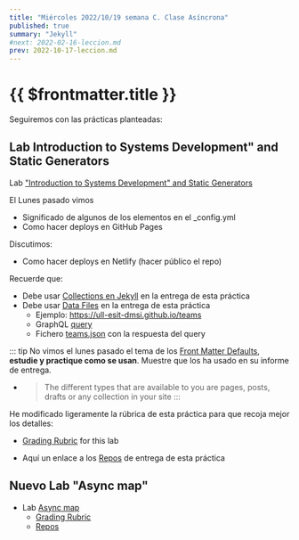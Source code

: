 ```yaml
---
title: "Miércoles 2022/10/19 semana C. Clase Asíncrona"
published: true
summary: "Jekyll"
#next: 2022-02-16-leccion.md
prev: 2022-10-17-leccion.md
---
```


# {{ $frontmatter.title }}

Seguiremos con las prácticas planteadas: 

## Lab Introduction to Systems Development" and Static Generators

Lab ["Introduction to Systems Development" and Static Generators](/practicas/intro2sd.html)


El Lunes pasado vimos

* Significado de algunos de los elementos en el _config.yml
* Como hacer deploys en GitHub Pages

Discutimos:

* Como hacer deploys en Netlify (hacer público el repo)

Recuerde que:

* Debe usar [Collections en Jekyll](https://jekyllrb.com/docs/collections/) en la entrega de esta práctica
* Debe usar [Data Files](https://jekyllrb.com/docs/datafiles/)  en la entrega de esta práctica
  * Ejemplo: <https://ull-esit-dmsi.github.io/teams>
  *  GraphQL [query](//temas/web/graphql-query-to-github-for-teams)
  * Fichero [teams.json](https://github.com/ULL-ESIT-DMSI/ull-esit-dmsi.github.io-source/blob/master/_data/teams.json) con la respuesta del query

::: tip
No vimos el lunes pasado el tema de los [Front Matter Defaults](https://jekyllrb.com/docs/configuration/front-matter-defaults/), **estudie y practique como se usan**. Muestre que los ha usado  en su informe de entrega.

* > The different types that are available to you are pages, posts, drafts or any collection in your site
:::

He modificado ligeramente la rúbrica de esta práctica para que recoja mejor los detalles:

* [Grading Rubric](/practicas/intro2sd.html#rubrica) for this lab

* Aquí un enlace a los [Repos](https://github.com/orgs/ULL-MII-SYTWS-2223/repositories?q=intro2sd) de entrega de esta práctica


## Nuevo Lab "Async map"

*   Lab [Async map](/practicas/asyncmap.html)
    *   [Grading Rubric](/practicas/asyncmap.html#rubrica)
    *   [Repos](https://github.com/orgs/ULL-MII-SYTWS-2223/repositories?q=asyncmap)
